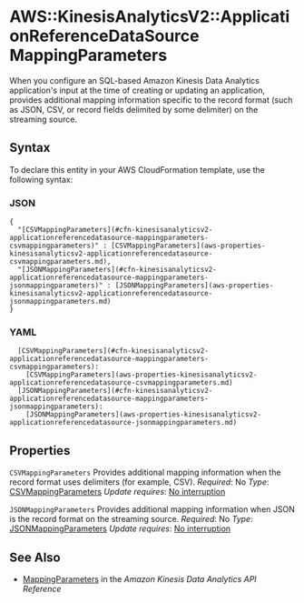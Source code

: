 # AWS::KinesisAnalyticsV2::ApplicationReferenceDataSource MappingParameters<a name="aws-properties-kinesisanalyticsv2-applicationreferencedatasource-mappingparameters"></a>

When you configure an SQL\-based Amazon Kinesis Data Analytics application's input at the time of creating or updating an application, provides additional mapping information specific to the record format \(such as JSON, CSV, or record fields delimited by some delimiter\) on the streaming source\.

## Syntax<a name="aws-properties-kinesisanalyticsv2-applicationreferencedatasource-mappingparameters-syntax"></a>

To declare this entity in your AWS CloudFormation template, use the following syntax:

### JSON<a name="aws-properties-kinesisanalyticsv2-applicationreferencedatasource-mappingparameters-syntax.json"></a>

```
{
  "[CSVMappingParameters](#cfn-kinesisanalyticsv2-applicationreferencedatasource-mappingparameters-csvmappingparameters)" : [CSVMappingParameters](aws-properties-kinesisanalyticsv2-applicationreferencedatasource-csvmappingparameters.md),
  "[JSONMappingParameters](#cfn-kinesisanalyticsv2-applicationreferencedatasource-mappingparameters-jsonmappingparameters)" : [JSONMappingParameters](aws-properties-kinesisanalyticsv2-applicationreferencedatasource-jsonmappingparameters.md)
}
```

### YAML<a name="aws-properties-kinesisanalyticsv2-applicationreferencedatasource-mappingparameters-syntax.yaml"></a>

```
  [CSVMappingParameters](#cfn-kinesisanalyticsv2-applicationreferencedatasource-mappingparameters-csvmappingparameters):
    [CSVMappingParameters](aws-properties-kinesisanalyticsv2-applicationreferencedatasource-csvmappingparameters.md)
  [JSONMappingParameters](#cfn-kinesisanalyticsv2-applicationreferencedatasource-mappingparameters-jsonmappingparameters):
    [JSONMappingParameters](aws-properties-kinesisanalyticsv2-applicationreferencedatasource-jsonmappingparameters.md)
```

## Properties<a name="aws-properties-kinesisanalyticsv2-applicationreferencedatasource-mappingparameters-properties"></a>

`CSVMappingParameters`  <a name="cfn-kinesisanalyticsv2-applicationreferencedatasource-mappingparameters-csvmappingparameters"></a>
Provides additional mapping information when the record format uses delimiters \(for example, CSV\)\.
*Required*: No
*Type*: [CSVMappingParameters](aws-properties-kinesisanalyticsv2-applicationreferencedatasource-csvmappingparameters.md)
*Update requires*: [No interruption](https://docs.aws.amazon.com/AWSCloudFormation/latest/UserGuide/using-cfn-updating-stacks-update-behaviors.html#update-no-interrupt)

`JSONMappingParameters`  <a name="cfn-kinesisanalyticsv2-applicationreferencedatasource-mappingparameters-jsonmappingparameters"></a>
Provides additional mapping information when JSON is the record format on the streaming source\.
*Required*: No
*Type*: [JSONMappingParameters](aws-properties-kinesisanalyticsv2-applicationreferencedatasource-jsonmappingparameters.md)
*Update requires*: [No interruption](https://docs.aws.amazon.com/AWSCloudFormation/latest/UserGuide/using-cfn-updating-stacks-update-behaviors.html#update-no-interrupt)

## See Also<a name="aws-properties-kinesisanalyticsv2-applicationreferencedatasource-mappingparameters--seealso"></a>
+  [MappingParameters](https://docs.aws.amazon.com/kinesisanalytics/latest/apiv2/API_MappingParameters.html) in the *Amazon Kinesis Data Analytics API Reference*
